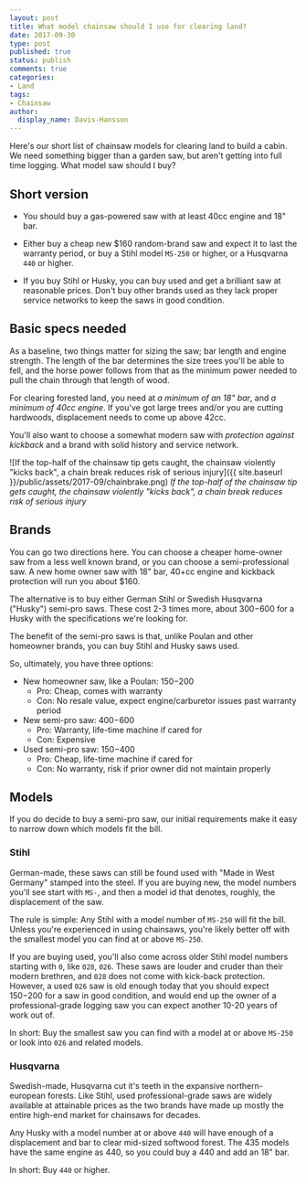 ```yaml
---
layout: post
title: What model chainsaw should I use for clearing land?
date: 2017-09-30
type: post
published: true
status: publish
comments: true
categories:
- Land
tags:
- Chainsaw
author:
  display_name: Davis-Hansson
---
```


Here's our short list of chainsaw models for clearing land to build a cabin.
We need something bigger than a garden saw, but aren't getting into full time logging.
What model saw should I buy?

<!--more-->

## Short version

- You should buy a gas-powered saw with at least 40cc engine and 18" bar.

- Either buy a cheap new $160 random-brand saw and expect it to last the warranty period, or buy a Stihl model `MS-250` or higher, or a Husqvarna `440` or higher.

- If you buy Stihl or Husky, you can buy used and get a brilliant saw at reasonable prices. Don't buy other brands used as they lack proper service networks to keep the saws in good condition.

## Basic specs needed

As a baseline, two things matter for sizing the saw; bar length and engine strength.
The length of the bar determines the size trees you'll be able to fell, and the horse power follows from that as the minimum power needed to pull the chain through that length of wood.

For clearing forested land, you need at *a minimum of an 18" bar*, and *a minimum of 40cc engine*.
If you've got large trees and/or you are cutting hardwoods, displacement needs to come up above 42cc.

You'll also want to choose a somewhat modern saw with *protection against kickback* and a brand with solid history and service network.

![If the top-half of the chainsaw tip gets caught, the chainsaw violently "kicks back", a chain break reduces risk of serious injury]({{ site.baseurl }}/public/assets/2017-09/chainbrake.png)
*If the top-half of the chainsaw tip gets caught, the chainsaw violently "kicks back", a chain break reduces risk of serious injury*

## Brands

You can go two directions here. You can choose a cheaper home-owner saw from a less well known brand, or you can choose a semi-professional saw. A new home owner saw with 18" bar, 40+cc engine and kickback protection will run you about $160.

The alternative is to buy either German Stihl or Swedish Husqvarna ("Husky") semi-pro saws. These cost 2-3 times more, about $300-$600 for a Husky with the specifications we're looking for.

The benefit of the semi-pro saws is that, unlike Poulan and other homeowner brands, you can buy Stihl and Husky saws used.

So, ultimately, you have three options:

- New homeowner saw, like a Poulan: $150-$200
  - Pro: Cheap, comes with warranty
  - Con: No resale value, expect engine/carburetor issues past warranty period
- New semi-pro saw: $400-$600
  - Pro: Warranty, life-time machine if cared for
  - Con: Expensive
- Used semi-pro saw: $150-$400
  - Pro: Cheap, life-time machine if cared for
  - Con: No warranty, risk if prior owner did not maintain properly

## Models

If you do decide to buy a semi-pro saw, our initial requirements make it easy to narrow down which models fit the bill.

### Stihl

German-made, these saws can still be found used with "Made in West Germany" stamped into the steel.
If you are buying new, the model numbers you'll see start with `MS-`, and then a model id that denotes, roughly, the displacement of the saw.

The rule is simple: Any Stihl with a model number of `MS-250` will fit the bill.
Unless you're experienced in using chainsaws, you're likely better off with the smallest model you can find at or above `MS-250`.

If you are buying used, you'll also come across older Stihl model numbers starting with `0`, like `028`, `026`. These saws are louder and cruder than their modern brethren, and `028` does not come with kick-back protection. However, a used `026` saw is old enough today that you should expect $150-$200 for a saw in good condition, and would end up the owner of a professional-grade logging saw you can expect another 10-20 years of work out of.

In short: Buy the smallest saw you can find with a model at or above `MS-250` or look into `026` and related models.

### Husqvarna

Swedish-made, Husqvarna cut it's teeth in the expansive northern-european forests. Like Stihl, used professional-grade saws are widely available at attainable prices as the two brands have made up mostly the entire high-end market for chainsaws for decades.

Any Husky with a model number at or above `440` will have enough of a displacement and bar to clear mid-sized softwood forest. The 435 models have the same engine as 440, so you could buy a 440 and add an 18" bar.

In short: Buy `440` or higher.
